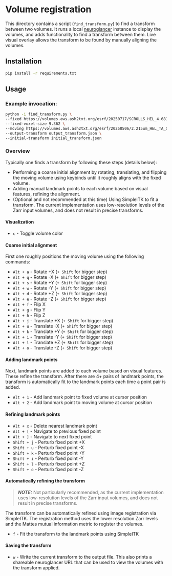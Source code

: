 # Volume registration

This directory contains a script (`find_transform.py`) to find a transform between two volumes.
It runs a local [neuroglancer](https://github.com/google/neuroglancer) instance to display the volumes, and adds functionality to find a transform between them.
Live visual overlay allows the transform to be found by manually aligning the volumes.

## Installation

```bash
pip install -r requirements.txt
```

## Usage

### Example invocation:

```bash
python -i find_transform.py \
--fixed https://volumes.aws.ash2txt.org/esrf/20250717/SCROLLS_HEL_4.681um_113keV_1.2m_binmean_2_PHerc_0500P2_HA_0001_masked.zarr/ \
--fixed-voxel-size 9.362 \
--moving https://volumes.aws.ash2txt.org/esrf/20250506/2.215um_HEL_TA_0.4m_110keV_scroll-fragment_0500P2_TA_0001_masked.zarr/ \
--output-transform output_transform.json \
--initial-transform initial_transform.json
```

### Overview

Typically one finds a transform by following these steps (details below):

- Performing a coarse initial alignment by rotating, translating, and flipping the moving volume using keybinds until it roughly aligns with the fixed volume.
- Adding manual landmark points to each volume based on visual features, refining the alignment.
- (Optional and not recommended at this time) Using SimpleITK to fit a transform. The current implementation uses low-resolution levels of the Zarr input volumes, and does not result in precise transforms.

#### Visualization

- `c` - Toggle volume color

#### Coarse initial alignment

First one roughly positions the moving volume using the following commands:

- `Alt + a` - Rotate +X (`+ Shift` for bigger step)
- `Alt + q` - Rotate -X (`+ Shift` for bigger step)
- `Alt + s` - Rotate +Y (`+ Shift` for bigger step)
- `Alt + w` - Rotate -Y (`+ Shift` for bigger step)
- `Alt + d` - Rotate +Z (`+ Shift` for bigger step)
- `Alt + e` - Rotate -Z (`+ Shift` for bigger step)
- `Alt + f` - Flip X
- `Alt + g` - Flip Y
- `Alt + h` - Flip Z
- `Alt + j` - Translate +X (`+ Shift` for bigger step)
- `Alt + u` - Translate -X (`+ Shift` for bigger step)
- `Alt + k` - Translate +Y (`+ Shift` for bigger step)
- `Alt + i` - Translate -Y (`+ Shift` for bigger step)
- `Alt + l` - Translate +Z (`+ Shift` for bigger step)
- `Alt + o` - Translate -Z (`+ Shift` for bigger step)

#### Adding landmark points

Next, landmark points are added to each volume based on visual features.
These refine the transform.
After there are 4+ pairs of landmark points, the transform is automatically fit to the landmark points each time a point pair is added.

- `Alt + 1` - Add landmark point to fixed volume at cursor position
- `Alt + 2` - Add landmark point to moving volume at cursor position

#### Refining landmark points

- `Alt + x` - Delete nearest landmark point
- `Alt + [` - Navigate to previous fixed point
- `Alt + ]` - Navigate to next fixed point
- `Shift + j` - Perturb fixed point +X
- `Shift + u` - Perturb fixed point -X
- `Shift + k` - Perturb fixed point +Y
- `Shift + i` - Perturb fixed point -Y
- `Shift + l` - Perturb fixed point +Z
- `Shift + o` - Perturb fixed point -Z

#### Automatically refining the transform
> **_NOTE:_**  Not particularly recommended, as the current implementation uses low-resolution levels of the Zarr input volumes, and does not result in precise transforms.

The transform can be automatically refined using image registration via SimpleITK.
The registration method uses the lower resolution Zarr levels and the Mattes mutual information metric to register the volumes.

- `f` - Fit the transform to the landmark points using SimpleITK

#### Saving the transform

- `w` - Write the current transform to the output file. This also prints a shareable neuroglancer URL that can be used to view the volumes with the transform applied.
